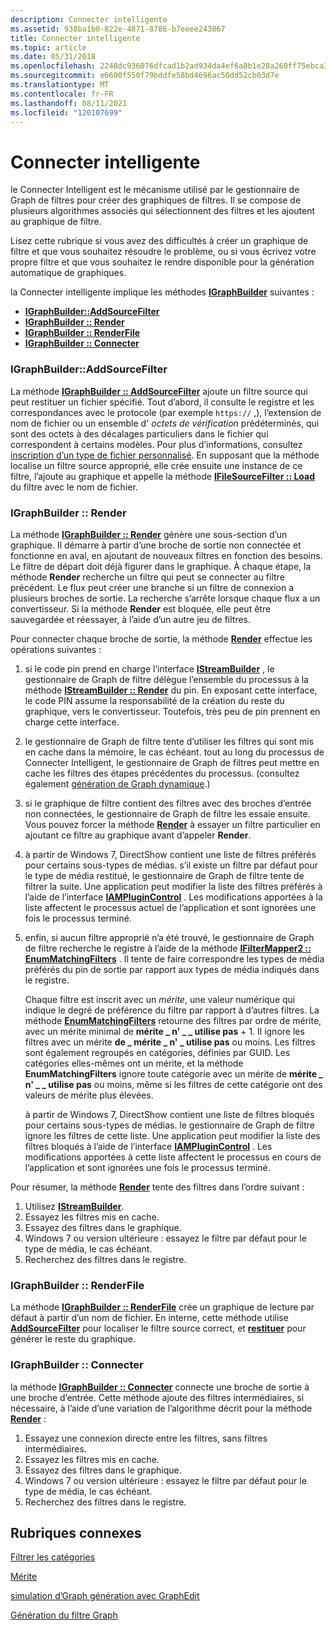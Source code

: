 ```yaml
---
description: Connecter intelligente
ms.assetid: 938ba1b0-822e-4871-8786-b7eeee243867
title: Connecter intelligente
ms.topic: article
ms.date: 05/31/2018
ms.openlocfilehash: 2248dc936076dfcad1b2ad934da4ef6a8b1e28a260ff75ebca3a63ec6356bf6b
ms.sourcegitcommit: e6600f550f79bddfe58bd4696ac50dd52cb03d7e
ms.translationtype: MT
ms.contentlocale: fr-FR
ms.lasthandoff: 08/11/2021
ms.locfileid: "120107699"
---
```

# <a name="intelligent-connect"></a>Connecter intelligente

le Connecter Intelligent est le mécanisme utilisé par le gestionnaire de Graph de filtres pour créer des graphiques de filtres. Il se compose de plusieurs algorithmes associés qui sélectionnent des filtres et les ajoutent au graphique de filtre.

Lisez cette rubrique si vous avez des difficultés à créer un graphique de filtre et que vous souhaitez résoudre le problème, ou si vous écrivez votre propre filtre et que vous souhaitez le rendre disponible pour la génération automatique de graphiques.

la Connecter intelligente implique les méthodes [**IGraphBuilder**](/windows/desktop/api/Strmif/nn-strmif-igraphbuilder) suivantes :

-   [**IGraphBuilder::AddSourceFilter**](/windows/desktop/api/Strmif/nf-strmif-igraphbuilder-addsourcefilter)
-   [**IGraphBuilder :: Render**](/windows/desktop/api/Strmif/nf-strmif-igraphbuilder-render)
-   [**IGraphBuilder :: RenderFile**](/windows/desktop/api/Strmif/nf-strmif-igraphbuilder-renderfile)
-   [**IGraphBuilder :: Connecter**](/windows/desktop/api/Strmif/nf-strmif-igraphbuilder-connect)

### <a name="igraphbuilderaddsourcefilter"></a>IGraphBuilder::AddSourceFilter

La méthode [**IGraphBuilder :: AddSourceFilter**](/windows/desktop/api/Strmif/nf-strmif-igraphbuilder-addsourcefilter) ajoute un filtre source qui peut restituer un fichier spécifié. Tout d’abord, il consulte le registre et les correspondances avec le protocole (par exemple `https://` ,), l’extension de nom de fichier ou un ensemble d' *octets de vérification* prédéterminés, qui sont des octets à des décalages particuliers dans le fichier qui correspondent à certains modèles. Pour plus d’informations, consultez [inscription d’un type de fichier personnalisé](registering-a-custom-file-type.md). En supposant que la méthode localise un filtre source approprié, elle crée ensuite une instance de ce filtre, l’ajoute au graphique et appelle la méthode [**IFileSourceFilter :: Load**](/windows/desktop/api/Strmif/nf-strmif-ifilesourcefilter-load) du filtre avec le nom de fichier.

### <a name="igraphbuilderrender"></a>IGraphBuilder :: Render

La méthode [**IGraphBuilder :: Render**](/windows/desktop/api/Strmif/nf-strmif-igraphbuilder-render) génère une sous-section d’un graphique. Il démarre à partir d’une broche de sortie non connectée et fonctionne en aval, en ajoutant de nouveaux filtres en fonction des besoins. Le filtre de départ doit déjà figurer dans le graphique. À chaque étape, la méthode **Render** recherche un filtre qui peut se connecter au filtre précédent. Le flux peut créer une branche si un filtre de connexion a plusieurs broches de sortie. La recherche s’arrête lorsque chaque flux a un convertisseur. Si la méthode **Render** est bloquée, elle peut être sauvegardée et réessayer, à l’aide d’un autre jeu de filtres.

Pour connecter chaque broche de sortie, la méthode [**Render**](/windows/desktop/api/Strmif/nf-strmif-igraphbuilder-render) effectue les opérations suivantes :

1.  si le code pin prend en charge l’interface [**IStreamBuilder**](/windows/desktop/api/Strmif/nn-strmif-istreambuilder) , le gestionnaire de Graph de filtre délègue l’ensemble du processus à la méthode [**IStreamBuilder :: Render**](/windows/desktop/api/Strmif/nf-strmif-istreambuilder-render) du pin. En exposant cette interface, le code PIN assume la responsabilité de la création du reste du graphique, vers le convertisseur. Toutefois, très peu de pin prennent en charge cette interface.
2.  le gestionnaire de Graph de filtre tente d’utiliser les filtres qui sont mis en cache dans la mémoire, le cas échéant. tout au long du processus de Connecter Intelligent, le gestionnaire de Graph de filtres peut mettre en cache les filtres des étapes précédentes du processus. (consultez également [génération de Graph dynamique](dynamic-graph-building.md).)
3.  si le graphique de filtre contient des filtres avec des broches d’entrée non connectées, le gestionnaire de Graph de filtre les essaie ensuite. Vous pouvez forcer la méthode [**Render**](/windows/desktop/api/Strmif/nf-strmif-igraphbuilder-render) à essayer un filtre particulier en ajoutant ce filtre au graphique avant d’appeler **Render**.
4.  à partir de Windows 7, DirectShow contient une liste de filtres préférés pour certains sous-types de médias. s’il existe un filtre par défaut pour le type de média restitué, le gestionnaire de Graph de filtre tente de filtrer la suite. Une application peut modifier la liste des filtres préférés à l’aide de l’interface [**IAMPluginControl**](/windows/desktop/api/Strmif/nn-strmif-iamplugincontrol) . Les modifications apportées à la liste affectent le processus actuel de l’application et sont ignorées une fois le processus terminé.
5.  enfin, si aucun filtre approprié n’a été trouvé, le gestionnaire de Graph de filtre recherche le registre à l’aide de la méthode [**IFilterMapper2 :: EnumMatchingFilters**](/windows/desktop/api/Strmif/nf-strmif-ifiltermapper2-enummatchingfilters) . Il tente de faire correspondre les types de média préférés du pin de sortie par rapport aux types de média indiqués dans le registre.

    Chaque filtre est inscrit avec un *mérite*, une valeur numérique qui indique le degré de préférence du filtre par rapport à d’autres filtres. La méthode [**EnumMatchingFilters**](/windows/desktop/api/Strmif/nf-strmif-ifiltermapper2-enummatchingfilters) retourne des filtres par ordre de mérite, avec un mérite minimal de **mérite \_ n' \_ \_ utilise pas** + 1. Il ignore les filtres avec un mérite **de \_ mérite \_ n' \_ utilise pas** ou moins. Les filtres sont également regroupés en catégories, définies par GUID. Les catégories elles-mêmes ont un mérite, et la méthode **EnumMatchingFilters** ignore toute catégorie avec un mérite de **mérite \_ n' \_ \_ utilise pas** ou moins, même si les filtres de cette catégorie ont des valeurs de mérite plus élevées.

    à partir de Windows 7, DirectShow contient une liste de filtres bloqués pour certains sous-types de médias. le gestionnaire de Graph de filtre ignore les filtres de cette liste. Une application peut modifier la liste des filtres bloqués à l’aide de l’interface [**IAMPluginControl**](/windows/desktop/api/Strmif/nn-strmif-iamplugincontrol) . Les modifications apportées à cette liste affectent le processus en cours de l’application et sont ignorées une fois le processus terminé.

Pour résumer, la méthode [**Render**](/windows/desktop/api/Strmif/nf-strmif-igraphbuilder-render) tente des filtres dans l’ordre suivant :

1.  Utilisez [**IStreamBuilder**](/windows/desktop/api/Strmif/nn-strmif-istreambuilder).
2.  Essayez les filtres mis en cache.
3.  Essayez des filtres dans le graphique.
4.  Windows 7 ou version ultérieure : essayez le filtre par défaut pour le type de média, le cas échéant.
5.  Recherchez des filtres dans le registre.

### <a name="igraphbuilderrenderfile"></a>IGraphBuilder :: RenderFile

La méthode [**IGraphBuilder :: RenderFile**](/windows/desktop/api/Strmif/nf-strmif-igraphbuilder-renderfile) crée un graphique de lecture par défaut à partir d’un nom de fichier. En interne, cette méthode utilise [**AddSourceFilter**](/windows/desktop/api/Strmif/nf-strmif-igraphbuilder-addsourcefilter) pour localiser le filtre source correct, et [**restituer**](/windows/desktop/api/Strmif/nf-strmif-igraphbuilder-render) pour générer le reste du graphique.

### <a name="igraphbuilderconnect"></a>IGraphBuilder :: Connecter

la méthode [**IGraphBuilder :: Connecter**](/windows/desktop/api/Strmif/nf-strmif-igraphbuilder-connect) connecte une broche de sortie à une broche d’entrée. Cette méthode ajoute des filtres intermédiaires, si nécessaire, à l’aide d’une variation de l’algorithme décrit pour la méthode [**Render**](/windows/desktop/api/Strmif/nf-strmif-igraphbuilder-render) :

1.  Essayez une connexion directe entre les filtres, sans filtres intermédiaires.
2.  Essayez les filtres mis en cache.
3.  Essayez des filtres dans le graphique.
4.  Windows 7 ou version ultérieure : essayez le filtre par défaut pour le type de média, le cas échéant.
5.  Recherchez des filtres dans le registre.

## <a name="related-topics"></a>Rubriques connexes

<dl> <dt>

[Filtrer les catégories](filter-categories.md)
</dt> <dt>

[Mérite](merit.md)
</dt> <dt>

[simulation d’Graph génération avec GraphEdit](simulating-graph-building-with-graphedit.md)
</dt> <dt>

[Génération du filtre Graph](building-the-filter-graph.md)
</dt> </dl>

 

 



